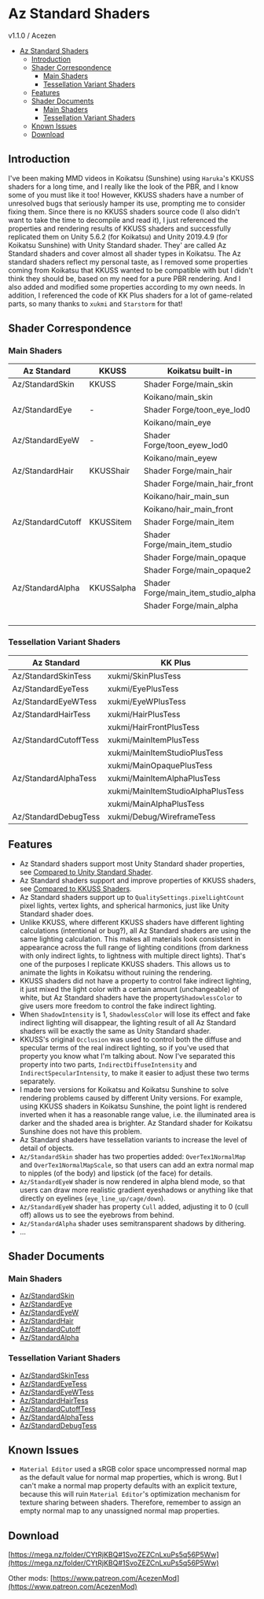 # Az Standard Shaders
v1.1.0 / Acezen

- [Az Standard Shaders](#az-standard-shaders)
  - [Introduction](#introduction)
  - [Shader Correspondence](#shader-correspondence)
    - [Main Shaders](#main-shaders)
    - [Tessellation Variant Shaders](#tessellation-variant-shaders)
  - [Features](#features)
  - [Shader Documents](#shader-documents)
    - [Main Shaders](#main-shaders-1)
    - [Tessellation Variant Shaders](#tessellation-variant-shaders-1)
  - [Known Issues](#known-issues)
  - [Download](#download)

## Introduction
I've been making MMD videos in Koikatsu (Sunshine) using `Haruka`'s KKUSS shaders for a long time, and I really like the look of the PBR, and I know some of you must like it too! However, KKUSS shaders have a number of unresolved bugs that seriously hamper its use, prompting me to consider fixing them. Since there is no KKUSS shaders source code (I also didn't want to take the time to decompile and read it), I just referenced the properties and rendering results of KKUSS shaders and successfully replicated them on Unity 5.6.2 (for Koikatsu) and Unity 2019.4.9 (for Koikatsu Sunshine) with Unity Standard shader. They' are called Az Standard shaders and cover almost all shader types in Koikatsu. The Az standard shaders reflect my personal taste, as I removed some properties coming from Koikatsu that KKUSS wanted to be compatible with but I didn't think they should be, based on my need for a pure PBR rendering. And I also added and modified some properties according to my own needs. In addition, I referenced the code of KK Plus shaders for a lot of game-related parts, so many thanks to `xukmi` and `Starstorm` for that!

## Shader Correspondence

### Main Shaders
| Az Standard       | KKUSS      | Koikatsu built-in                   | KK Plus                       |
| ----------------- | ---------- | ----------------------------------- | ----------------------------- |
| Az/StandardSkin   | KKUSS      | Shader Forge/main_skin              | xukmi/SkinPlus                |
|                   |            | Koikano/main_skin                   |                               |
| Az/StandardEye    | -          | Shader Forge/toon_eye_lod0          | xukmi/EyePlus                 |
|                   |            | Koikano/main_eye                    |                               |
| Az/StandardEyeW   | -          | Shader Forge/toon_eyew_lod0         | xukmi/EyeWPlus                |
|                   |            | Koikano/main_eyew                   |                               |
| Az/StandardHair   | KKUSShair  | Shader Forge/main_hair              | xukmi/HairPlus                |
|                   |            | Shader Forge/main_hair_front        | xukmi/HairFrontPlus           |
|                   |            | Koikano/hair_main_sun               |                               |
|                   |            | Koikano/hair_main_front             |                               |
| Az/StandardCutoff | KKUSSitem  | Shader Forge/main_item              | xukmi/MainItemPlus            |
|                   |            | Shader Forge/main_item_studio       | xukmi/MainItemStudioPlus      |
|                   |            | Shader Forge/main_opaque            | xukmi/MainOpaquePlus          |
|                   |            | Shader Forge/main_opaque2           |                               |
| Az/StandardAlpha  | KKUSSalpha | Shader Forge/main_item_studio_alpha | xukmi/MainItemAlphaPlus       |
|                   |            | Shader Forge/main_alpha             | xukmi/MainItemStudioAlphaPlus |
|                   |            |                                     | xukmi/MainAlphaPlus           |

### Tessellation Variant Shaders
| Az Standard           | KK Plus                           |
| --------------------- | --------------------------------- |
| Az/StandardSkinTess   | xukmi/SkinPlusTess                |
| Az/StandardEyeTess    | xukmi/EyePlusTess                 |
| Az/StandardEyeWTess   | xukmi/EyeWPlusTess                |
| Az/StandardHairTess   | xukmi/HairPlusTess                |
|                       | xukmi/HairFrontPlusTess           |
| Az/StandardCutoffTess | xukmi/MainItemPlusTess            |
|                       | xukmi/MainItemStudioPlusTess      |
|                       | xukmi/MainOpaquePlusTess          |
| Az/StandardAlphaTess  | xukmi/MainItemAlphaPlusTess       |
|                       | xukmi/MainItemStudioAlphaPlusTess |
|                       | xukmi/MainAlphaPlusTess           |
| Az/StandardDebugTess  | xukmi/Debug/WireframeTess         |

## Features
- Az Standard shaders support most Unity Standard shader properties, see [Compared to Unity Standard Shader](compared_to_unity_standard_shader.md).
- Az Standard shaders support and improve properties of KKUSS shaders, see [Compared to KKUSS Shaders](compared_to_kkuss_shaders.md).
- Az Standard shaders support up to `QualitySettings.pixelLightCount` pixel lights, vertex lights, and spherical harmonics, just like Unity Standard shader does.
- Unlike KKUSS, where different KKUSS shaders have different lighting calculations (intentional or bug?), all Az Standard shaders are using the same lighting calculation. This makes all materials look consistent in appearance across the full range of lighting conditions (from darkness with only indirect lights, to lightness with multiple direct lights). That's one of the purposes I replicate KKUSS shaders. This allows us to animate the lights in Koikatsu without ruining the rendering.
- KKUSS shaders did not have a property to control fake indirect lighting, it just mixed the light color with a certain amount (unchangeable) of white, but Az Standard shaders have the property`ShadowlessColor` to give users more freedom to control the fake indirect lighting.
- When `ShadowIntensity` is 1, `ShadowlessColor` will lose its effect and fake indirect lighting will disappear, the lighting result of all Az Standard shaders will be exactly the same as Unity Standard shader.
- KKUSS's original `Occlusion` was used to control both the diffuse and specular terms of the real indirect lighting, so if you've used that property you know what I'm talking about. Now I've separated this property into two parts, `IndirectDiffuseIntensity` and `IndirectSpecularIntensity`, to make it easier to adjust these two terms separately.
- I made two versions for Koikatsu and Koikatsu Sunshine to solve rendering problems caused by different Unity versions. For example, using KKUSS shaders in Koikatsu Sunshine, the point light is rendered inverted when it has a reasonable range value, i.e. the illuminated area is darker and the shaded area is brighter. Az Standard shader for Koikatsu Sunshine does not have this problem.
- Az Standard shaders have tessellation variants to increase the level of detail of objects.
- `Az/StandardSkin` shader has two properties added: `OverTex1NormalMap` and `OverTex1NormalMapScale`, so that users can add an extra normal map to nipples (of the body) and lipstick (of the face) for details.
- `Az/StandardEyeW` shader is now rendered in alpha blend mode, so that users can draw more realistic gradient eyeshadows or anything like that  directly on eyelines (`eye_line_up/cage/down`).
- `Az/StandardEyeW` shader has property `Cull` added, adjusting it to 0 (cull off) allows us to see the eyebrows from behind.
- `Az/StandardAlpha` shader uses semitransparent shadows by dithering.
- ...

## Shader Documents
### Main Shaders
- [Az/StandardSkin](az_standard_skin_shader.md)
- [Az/StandardEye](az_standard_eye_shader.md)
- [Az/StandardEyeW](az_standard_eye_w_shader.md)
- [Az/StandardHair](az_standard_hair_shader.md)
- [Az/StandardCutoff](az_standard_cutoff_shader.md)
- [Az/StandardAlpha](az_standard_alpha_shader.md)
### Tessellation Variant Shaders
- [Az/StandardSkinTess](az_standard_skin_tess_shader.md)
- [Az/StandardEyeTess](az_standard_eye_tess_shader.md)
- [Az/StandardEyeWTess](az_standard_eye_w_tess_shader.md)
- [Az/StandardHairTess](az_standard_hair_tess_shader.md)
- [Az/StandardCutoffTess](az_standard_cutoff_tess_shader.md)
- [Az/StandardAlphaTess](az_standard_alpha_tess_shader.md)
- [Az/StandardDebugTess](az_standard_debug_tess_shader.md)

## Known Issues
- `Material Editor` used a sRGB color space uncompressed normal map as the default value for normal map properties, which is wrong. But I can't make a normal map property defaults with an explicit texture, because this will ruin `Material Editor`'s optimization mechanism for texture sharing between shaders. Therefore, remember to assign an empty normal map to any unassigned normal map properties.

## Download
[https://mega.nz/folder/CYtRjKBQ#1SvoZEZCnLxuPs5q56P5Ww](https://mega.nz/folder/CYtRjKBQ#1SvoZEZCnLxuPs5q56P5Ww)

Other mods: [https://www.patreon.com/AcezenMod](https://www.patreon.com/AcezenMod)
